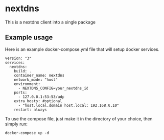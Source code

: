 # nextdns

This is a nextdns client into a single package

## Example usage

Here is an example docker-compose.yml file that will setup docker services.

```
version: "3"
services:
  nextdns:
    build: .
    container_name: nextdns
    network_mode: "host"
    environment:
      - NEXTDNS_CONFIG=your_nextdns_id
    ports:
      - 127.0.0.1:53:53/udp
    extra_hosts: #optional
      - "host.local.domain host.local: 192.168.0.10"
    restart: always
```

To use the compose file, just make it in the directory of your choice, then simply run:

`docker-compose up -d`
